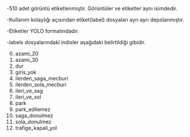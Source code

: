 -510 adet görüntü etiketlenmiştir. Görüntüler ve etiketler aynı isimdedir.

-Kullanım kolaylığı açısından etiket(label) dosyaları ayrı ayrı depolanmıştır.

-Etiketler YOLO formatındadır.

-labels dosyalarındaki indisler aşağıdaki belirtildiği gibidir.

0. azami_20
1. azami_30
2. dur
3. giris_yok
4. ilerden_saga_mecburi
5. ilerden_sola_mecburi
6. ileri_ve_sag
7. ileri_ve_sol
8. park
9. park_edilemez
10. saga_donulmez
11. sola_donulmez
12. trafige_kapali_yol

